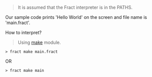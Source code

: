 > It is assumed that the Fract interpreter is in the PATHS.

Our sample code prints 'Hello World' on the screen and file name is 'main.fract'.

How to interpret?

> Using [make](https://github.com/fract-lang/fract/blob/master/docs/interpreter/modules/make.md) module.

```
> fract make main.fract
```
OR
```
> fract make main
```
